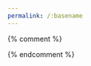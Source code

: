 ```yaml
---
permalink: /:basename
---
```


<div id="cmnt" markdown="0">
<script>
var comments_channel = "profi_soft";
var post_id = "111";
post_id_new = window.location.search.substring(1);
if (post_id_new.length >= 1) { post_id = post_id_new; }
document.write('

<script async src="https://telegram.org/js/telegram-widget.js?22" data-telegram-post="' + comments_chanbel + '/' + pist_id '" data-width="100%" data-userpic="false" data-color="29B127" data-dark="1" data-dark-color="72E350">\<\/script>
<script async src="https://telegram.org/js/telegram-widget.js?14" data-telegram-discussion="' + comments_channel + '/' + post_id + '" data-comments-limit="10">\<\/script>');
</script>
</div>

{% comment %}
<!--
Взять данные из ссылки, 
подставить в текст шаблона 
и вывести чере document.write
TODO. Добавить обратную ссылку на статью
-->
{% endcomment %}




